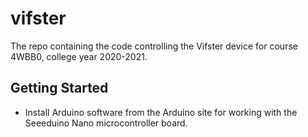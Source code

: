 # vifster
The repo containing the code controlling the Vifster device for course 4WBB0, college year 2020-2021.

## Getting Started
- Install Arduino software from the Arduino site for working with the Seeeduino Nano microcontroller board.
